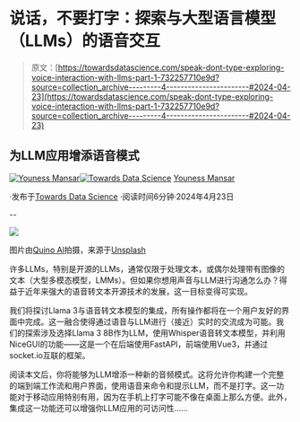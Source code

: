 # 说话，不要打字：探索与大型语言模型（LLMs）的语音交互

> 原文：[https://towardsdatascience.com/speak-dont-type-exploring-voice-interaction-with-llms-part-1-732257710e9d?source=collection_archive---------4-----------------------#2024-04-23](https://towardsdatascience.com/speak-dont-type-exploring-voice-interaction-with-llms-part-1-732257710e9d?source=collection_archive---------4-----------------------#2024-04-23)

## 为LLM应用增添语音模式

[](https://medium.com/@CVxTz?source=post_page---byline--732257710e9d--------------------------------)[![Youness Mansar](../Images/b68fe2cbbe219ab0231922c7165f2b6a.png)](https://medium.com/@CVxTz?source=post_page---byline--732257710e9d--------------------------------)[](https://towardsdatascience.com/?source=post_page---byline--732257710e9d--------------------------------)[![Towards Data Science](../Images/a6ff2676ffcc0c7aad8aaf1d79379785.png)](https://towardsdatascience.com/?source=post_page---byline--732257710e9d--------------------------------) [Youness Mansar](https://medium.com/@CVxTz?source=post_page---byline--732257710e9d--------------------------------)

·发布于[Towards Data Science](https://towardsdatascience.com/?source=post_page---byline--732257710e9d--------------------------------) ·阅读时间6分钟·2024年4月23日

--

![](../Images/b1a5f00dff88978127a9214c8aa3c074.png)

图片由[Quino Al](https://unsplash.com/@quinoal?utm_content=creditCopyText&utm_medium=referral&utm_source=unsplash)拍摄，来源于[Unsplash](https://unsplash.com/photos/top-view-photo-of-purple-daisy--3KfR1GVKXY?utm_content=creditCopyText&utm_medium=referral&utm_source=unsplash)

许多LLMs，特别是开源的LLMs，通常仅限于处理文本，或偶尔处理带有图像的文本（大型多模态模型，LMMs）。但如果你想用声音与LLM进行沟通怎么办？得益于近年来强大的语音转文本开源技术的发展，这一目标变得可实现。

我们将探讨Llama 3与语音转文本模型的集成，所有操作都将在一个用户友好的界面中完成。这一融合使得通过语音与LLM进行（接近）实时的交流成为可能。我们的探索涉及选择Llama 3 8B作为LLM，使用Whisper语音转文本模型，并利用NiceGUI的功能——这是一个在后端使用FastAPI，前端使用Vue3，并通过socket.io互联的框架。

阅读本文后，你将能够为LLM增添一种新的音频模式。这将允许你构建一个完整的端到端工作流和用户界面，使用语音来命令和提示LLM，而不是打字。这一功能对于移动应用特别有用，因为在手机上打字可能不像在桌面上那么方便。此外，集成这一功能还可以增强你LLM应用的可访问性……
